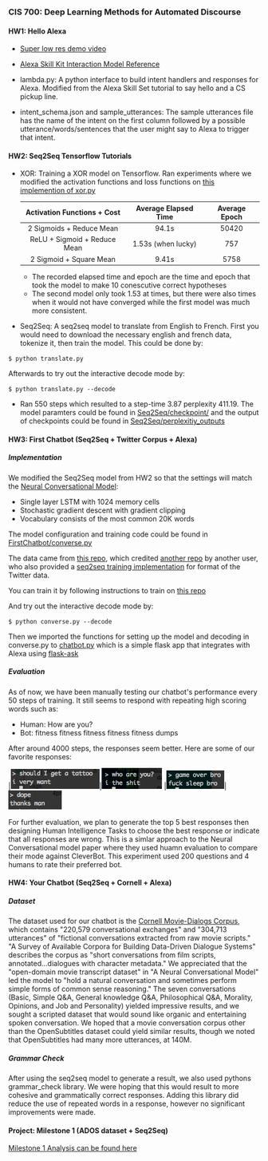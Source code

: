 ### CIS 700: Deep Learning Methods for Automated Discourse

#### HW1: Hello Alexa
* [Super low res demo video](http://www.seas.upenn.edu/~kongjih/simecho.mp4)
* [Alexa Skill Kit Interaction Model Reference](https://developer.amazon.com/public/solutions/alexa/alexa-skills-kit/docs/alexa-skills-kit-interaction-model-reference)

* lambda.py: A python interface to build intent handlers and responses for Alexa. Modified from the Alexa Skill Set tutorial to say hello and a CS pickup line.


* intent_schema.json and sample_utterances: The sample utterances file has the name of the intent on the first column followed by a possible utterance/words/sentences that the user might say to Alexa to trigger that intent.



#### HW2: Seq2Seq Tensorflow Tutorials
* XOR: Training a XOR model on Tensorflow. Ran experiments where we modified the activation functions and loss functions on [this implemention of xor.py](https://github.com/StephenOman/TensorFlowExamples/blob/master/xor%20nn/xor_nn.py)


	|Activation Functions + Cost| Average Elapsed Time| Average Epoch |
	|:------------------------:|:---------------------------:|:-------:|
	|2 Sigmoids + Reduce Mean| 94.1s | 50420|
	|ReLU + Sigmoid + Reduce Mean| 1.53s (when lucky) | 757
	|2 Sigmoid + Square Mean| 9.41s | 5758

	* The recorded elapsed time and epoch are the time and epoch that took the model to make 10 conescutive correct hypotheses
	* The second model only took 1.53 at times, but there were also times when it would not have converged while the first model was much more consistent.

* Seq2Seq: A seq2seq model to translate from English to French. First you would need to download the necessary english and french data, tokenize it, then train the model. This could be done by:

```
$ python translate.py
```

Afterwards to try out the interactive decode mode by:

```
$ python translate.py --decode
```

* Ran 550 steps which resulted to a step-time 3.87 perplexity 411.19. The model paramters could be found in [Seq2Seq/checkpoint/](https://github.com/kongsally/Deep-Learning-for-Automated-Discourse/tree/master/Seq2Seq/checkpoint) and the output of checkpoints could be found in [Seq2Seq/perplexitiy_outputs](https://github.com/kongsally/Deep-Learning-for-Automated-Discourse/tree/master/Seq2Seq/perplexity_outputs)

#### HW3: First Chatbot (Seq2Seq + Twitter Corpus + Alexa)

##### Implementation
We modified the Seq2Seq model from HW2 so that the settings will match the [Neural Conversational Model](https://github.com/kongsally/Deep-Learning-for-Automated-Discourse/blob/master/Readings/Neural%20Conversational%20Model.pdf):

* Single layer LSTM with 1024 memory cells
* Stochastic gradient descent with gradient clipping
* Vocabulary consists of the most common 20K words

The model configuration and training code could be found in [FirstChatbot/converse.py](https://github.com/kongsally/Deep-Learning-for-Automated-Discourse/tree/master/FirstChatbot/converse.py)

The data came from [this repo](https://github.com/suriyadeepan/datasets/tree/master/seq2seq/twitter), which credited [another repo](https://github.com/Marsan-Ma/chat_corpus/) by another user, who also provided a [seq2seq training implementation](https://github.com/Marsan-Ma/tf_chatbot_seq2seq_antilm) for format of the Twitter data.

You can train it by following instructions to train on [this repo](https://github.com/Marsan-Ma/tf_chatbot_seq2seq_antilm)

And try out the interactive decode mode by:
 ```
$ python converse.py --decode
```

Then we imported the functions for setting up the model and decoding in converse.py to [chatbot.py](https://github.com/kongsally/Deep-Learning-for-Automated-Discourse/tree/master/FirstChatbot/chatbot.py) which is a simple flask app that integrates with Alexa using [flask-ask](https://github.com/johnwheeler/flask-ask)

##### Evaluation

As of now, we have been manually testing our chatbot's performance every 50 steps of training. It still seems to respond with repeating high scoring words such as:

- Human: How are you?
- Bot: fitness fitness fitness fitness fitness dumps

After around 4000 steps, the responses seem better. Here are some of our favorite responses:

|!["should I get a tattoo?"](./imgs/tattoo.png)|!["who are you?"](./imgs/who-are-you.png)
|!["game over bro"](./imgs/game-over.png)|!["dope"](./imgs/dope.png)


For further evaluation, we plan to generate the top 5 best responses then designing Human Intelligence Tasks to choose the best response or indicate that all responses are wrong. This is a simlar approach to the Neural Conversational model paper where they used huamn evaluation to compare their mode against CleverBot. This experiment used 200 questions and 4 humans to rate their preferred bot.


#### HW4: Your Chatbot (Seq2Seq + Cornell + Alexa)

##### Dataset
The dataset used for our chatbot is the [Cornell Movie-Dialogs Corpus](https://www.cs.cornell.edu/~cristian/Cornell_Movie-Dialogs_Corpus.html), which contains "220,579 conversational exchanges" and "304,713 utterances" of "fictional conversations extracted from raw movie scripts." "A Survey of Available Corpora for Building Data-Driven Dialogue Systems" describes the corpus as "short conversations from film scripts, annotated...dialogues with character metadata." We appreciated that the "open-domain movie transcript dataset" in "A Neural Conversational Model" led the model to "hold a natural conversation and sometimes perform simple forms of common sense reasoning." The seven conversations (Basic, Simple Q&A, General knowledge Q&A, Philosophical Q&A, Morality, Opinions, and Job and Personality) yielded impressive results, and we sought a scripted dataset that would sound like organic and entertaining spoken conversation. We hoped that a movie conversation corpus other than the OpenSubtitles dataset could yield similar results, though we noted that OpenSubtitles had many more utterances, at 140M.

##### Grammar Check
After using the seq2seq model to generate a result, we also used pythons grammar_check library. We were hoping that this would result to more cohesive and grammatically correct responses. Adding this library did reduce the use of repeated words in a response, however no significant improvements were made. 

#### Project: Milestone 1 (ADOS dataset + Seq2Seq)

[Milestone 1 Analysis can be found here](./ExperimentChatbot/Milestone1.pdf)
